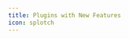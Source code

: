 ```yaml
---
title: Plugins with New Features
icon: splotch
---
```


<ProjectPanel v-for="item in config" v-bind="item" />

<script setup lang="ts">
import config from '@feature-plugin-config'
</script>
